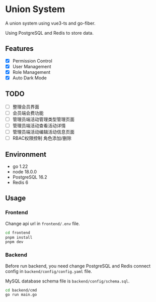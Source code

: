 # Union System

A union system using vue3-ts and go-fiber.

Using PostgreSQL and Redis to store data.

## Features

- [x] Permission Control
- [x] User Management
- [x] Role Management
- [x] Auto Dark Mode

## TODO
- [ ] 整理会员界面
- [ ] 会员端会费功能
- [ ] 管理员端活动管理类型管理页面
- [ ] 管理员端活动查看活动详情
- [ ] 管理员端活动编辑活动信息页面
- [ ] RBAC权限控制 角色添加/删除 

## Environment
- go 1.22
- node 18.0.0
- PostgreSQL 16.2
- Redis 6

## Usage

### Frontend

Change api url in `frontend/.env` file.
```bash
cd frontend
pnpm install
pnpm dev
```
### Backend

Before run backend, you need change PostgreSQL and Redis connect config in `backend/config/config.yaml` file.

MySQL database schema file is `backend/config/schema.sql`.


```bash
cd backend/cmd
go run main.go
```

